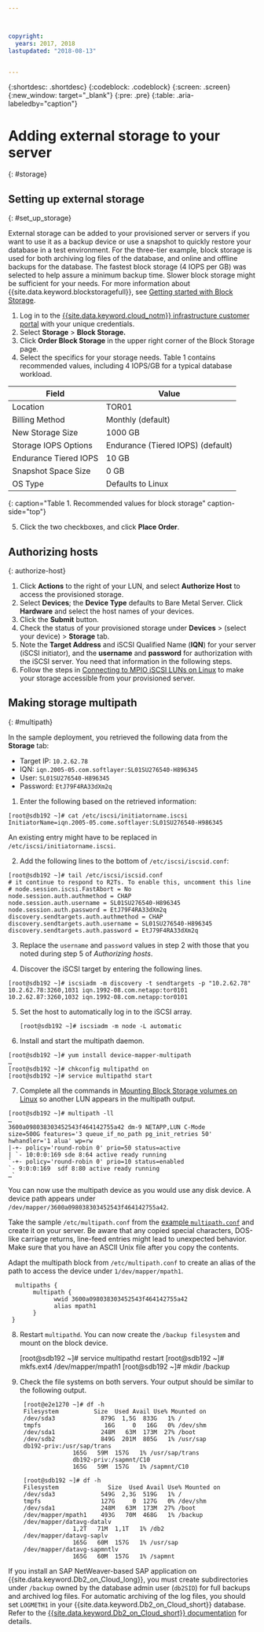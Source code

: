 ```yaml
---



copyright:
  years: 2017, 2018
lastupdated: "2018-08-13"


---
```


{:shortdesc: .shortdesc}
{:codeblock: .codeblock}
{:screen: .screen}
{:new_window: target="_blank"}
{:pre: .pre}
{:table: .aria-labeledby="caption"}

# Adding external storage to your server
{: #storage}

## Setting up external storage
{: #set_up_storage}

External storage can be added to your provisioned server or servers if you want to use it as a backup device or use a snapshot to quickly restore your database in a test environment. For the three-tier example, block storage is used for both archiving log files of the database, and online and offline backups for the database. The fastest block storage (4 IOPS per GB) was selected to help assure a minimum backup time. Slower block storage might be sufficient for your needs. For more information about {{site.data.keyword.blockstoragefull}}, see [Getting started with Block Storage](https://console.bluemix.net/docs/infrastructure/BlockStorage/index.html#getting-started-with-block-storage).


1. Log in to the [{{site.data.keyword.cloud_notm}} infrastructure customer portal](https://control.softlayer.com/) with your unique credentials.
2. Select **Storage** > **Block Storage.**
3. Click **Order Block Storage** in the upper right corner of the Block Storage page.
4. Select the specifics for your storage needs. Table 1 contains recommended values, including 4 IOPS/GB for a typical database workload.

|              Field               |      Value                                        |
| -------------------------------- | ------------------------------------------------- |
|Location                          | TOR01                                             |
|Billing Method                    | Monthly (default)                                 |
|New Storage Size                  | 1000 GB                                           |
|Storage IOPS Options              | Endurance (Tiered IOPS) (default)                 |
|Endurance Tiered IOPS             | 10 GB                                             |
|Snapshot Space Size               | 0 GB                                              |
|OS Type                           | Defaults to Linux                                 |
{: caption="Table 1. Recommended values for block storage" caption-side="top"}

5. Click the two checkboxes, and click **Place Order**.

## Authorizing hosts
{: authorize-host}

1. Click **Actions** to the right of your LUN, and select **Authorize Host** to access the provisioned storage.
2. Select **Devices**; the **Device Type** defaults to Bare Metal Server. Click **Hardware**  and select the host names of your devices.
3. Click the **Submit** button.
4. Check the status of your provisioned storage under **Devices** > (select your device) > **Storage** tab.
5. Note the **Target Address** and iSCSI Qualified Name (**IQN**) for your server (iSCSI initiator), and the **username** and **password** for authorization with the iSCSI server. You need that information in the following steps.
6. Follow the steps in [Connecting to MPIO iSCSI LUNs on Linux](https://console.bluemix.net/docs/infrastructure/BlockStorage/accessing_block_storage_linux.html#connecting-to-mpio-iscsi-luns-on-linux) to make your storage accessible from your provisioned server.

## Making storage multipath
{: #multipath}

In the sample deployment, you retrieved the following data from the **Storage** tab:
  * Target IP: `10.2.62.78`
  * IQN: `iqn.2005-05.com.softlayer:SL01SU276540-H896345`
  * User: `SL01SU276540-H896345`
  * Password: `EtJ79F4RA33dXm2q`

1. Enter the following based on the retrieved information:
```
[root@sdb192 ~]# cat /etc/iscsi/initiatorname.iscsi
InitiatorName=iqn.2005-05.come.softlayer:SL01SU276540-H986345
```
   An existing entry might have to be replaced in `/etc/iscsi/initiatorname.iscsi`.

2. Add the following lines to the bottom of `/etc/iscsi/iscsid.conf`:
```
[root@sdb192 ~]# tail /etc/iscsi/iscsid.conf
# it continue to respond to R2Ts. To enable this, uncomment this line
# node.session.iscsi.FastAbort = No
node.session.auth.authmethod = CHAP
node.session.auth.username = SL01SU276540-H896345
node.session.auth.password = EtJ79F4RA33dXm2q
discovery.sendtargets.auth.authmethod = CHAP
discovery.sendtargets.auth.username = SL01SU276540-H896345
discovery.sendtargets.auth.password = EtJ79F4RA33dXm2q
```

3. Replace the `username` and `password` values in step 2 with those that you noted during step 5 of *Authorizing hosts*.

4. Discover the iSCSI target by entering the following lines.
```
[root@sdb192 ~]# iscsiadm -m discovery -t sendtargets -p "10.2.62.78"
10.2.62.78:3260,1031 iqn.1992-08.com.netapp:tor0101
10.2.62.87:3260,1032 iqn.1992-08.com.netapp:tor0101
```

5. Set the host to automatically log in to the iSCSI array.

      `[root@sdb192 ~]# iscsiadm -m node -L automatic`

6. Install and start the multipath daemon.
```
[root@sdb192 ~]# yum install device-mapper-multipath
…
[root@sdb192 ~]# chkconfig multipathd on
[root@sdb192 ~]# service multipathd start
```

7. Complete all the commands in [Mounting Block Storage volumes on Linux](https://console.bluemix.net/docs/infrastructure/BlockStorage/accessing_block_storage_linux.html#mounting-block-storage-volumes) so another LUN appears in the multipath output.
```
[root@sdb192 ~]# multipath -ll
…
3600a098038303452543f464142755a42 dm-9 NETAPP,LUN C-Mode
size=500G features='3 queue_if_no_path pg_init_retries 50' hwhandler='1 alua' wp=rw
|-+- policy='round-robin 0' prio=50 status=active
| `- 10:0:0:169 sde 8:64 active ready running
`-+- policy='round-robin 0' prio=10 status=enabled
`- 9:0:0:169  sdf 8:80 active ready running
…`
```

You can now use the multipath device as you would use any disk device. A device path appears under `/dev/mapper/3600a098038303452543f464142755a42`.

Take the sample `/etc/multipath.conf` from the [example `multipath.conf`](/docs/infrastructure/sap-netweaver-rhel-qrg/rhel-sample.html#sample) and create it on your server. Be aware that any copied special characters, DOS-like carriage returns, line-feed entries might lead to unexpected behavior. Make sure that you have an ASCII Unix file after you copy the contents.

Adapt the multipath block from `/etc/multipath.conf` to create an alias of the path to access the device under `1/dev/mapper/mpath1`.

      multipaths {
	       multipath {
		         wwid 3600a098038303452543f464142755a42
		         alias mpath1
	       }
     }

8. Restart `multipathd`. You can now create the `/backup filesystem` and mount on the block device.

      [root@sdb192 ~]# service multipathd restart
      [root@sdb192 ~]# mkfs.ext4 /dev/mapper/mpath1
      [root@sdb192 ~]# mkdir  /backup

9. Check the file systems on both servers. Your output should be similar to the following output.

        [root@e2e1270 ~]# df -h
        Filesystem		    Size  Used Avail Use% Mounted on
        /dev/sda3             879G  1,5G  833G   1% /
        tmpfs                  16G     0   16G   0% /dev/shm
        /dev/sda1             248M   63M  173M  27% /boot
        /dev/sdb2             849G  201M  805G   1% /usr/sap
        db192-priv:/usr/sap/trans
                      165G   59M  157G   1% /usr/sap/trans
                      db192-priv:/sapmnt/C10
                      165G   59M  157G   1% /sapmnt/C10

        [root@sdb192 ~]# df -h
        Filesystem      	    Size  Used Avail Use% Mounted on
        /dev/sda3             549G  2,3G  519G   1% /
        tmpfs                 127G     0  127G   0% /dev/shm
        /dev/sda1             248M   63M  173M  27% /boot
        /dev/mapper/mpath1    493G   70M  468G   1% /backup
        /dev/mapper/datavg-datalv
                      1,2T   71M  1,1T   1% /db2
        /dev/mapper/datavg-saplv
                      165G   60M  157G   1% /usr/sap
        /dev/mapper/datavg-sapmntlv
                      165G   60M  157G   1% /sapmnt

If you install an SAP NetWeaver-based SAP application on {{site.data.keyword.Db2_on_Cloud_long}}, you must create subdirectories under `/backup` owned by the database admin user (`db2SID`) for full backups and archived log files. For automatic archiving of the log files, you should set `LOGMETH1` in your {{site.data.keyword.Db2_on_Cloud_short}} database. Refer to the [{{site.data.keyword.Db2_on_Cloud_short}} documentation](http://www.ibm.com/support/knowledgecenter/SSEPGG_10.5.0/com.ibm.db2.luw.admin.ha.doc/doc/c0051344.html) for details.
